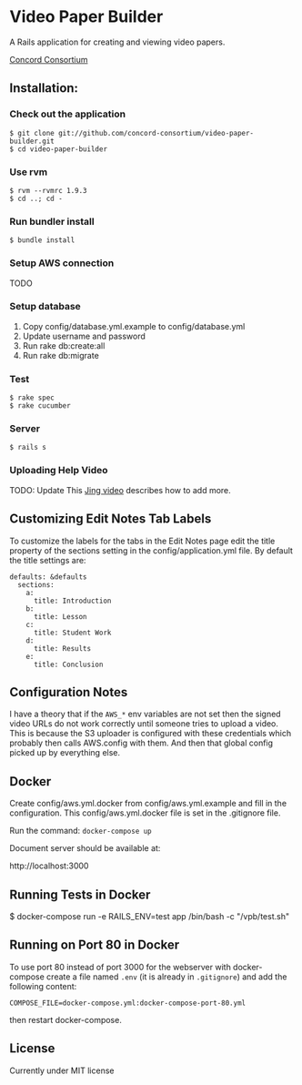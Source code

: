 Video Paper Builder
===================

A Rails application for creating and viewing video papers.

[Concord Consortium](http://www.concord.org)

Installation:
-------------

### Check out the application

    $ git clone git://github.com/concord-consortium/video-paper-builder.git
    $ cd video-paper-builder

### Use rvm

    $ rvm --rvmrc 1.9.3
    $ cd ..; cd -

### Run bundler install

    $ bundle install

### Setup AWS connection

TODO

### Setup database

1. Copy config/database.yml.example to config/database.yml
2. Update username and password
3. Run rake db:create:all
4. Run rake db:migrate

### Test

    $ rake spec
    $ rake cucumber

### Server

    $ rails s

### Uploading Help Video

TODO: Update
This [Jing video](http://screencast.com/t/lxUHFk3a) describes how to add more.

## Customizing Edit Notes Tab Labels

To customize the labels for the tabs in the Edit Notes page edit the title property of the
sections setting in the config/application.yml file.  By default the title settings are:

    defaults: &defaults
      sections:
        a:
          title: Introduction
        b:
          title: Lesson
        c:
          title: Student Work
        d:
          title: Results
        e:
          title: Conclusion

Configuration Notes
-------------------

I have a theory that if the `AWS_*` env variables are not set then the signed video URLs do not work correctly until someone tries to upload a video. This is because the S3 uploader is configured with these credentials which probably then calls AWS.config with them. And then that global config picked up by everything else.

Docker
------

Create config/aws.yml.docker from config/aws.yml.example and fill in the configuration.  This config/aws.yml.docker file is set in the .gitignore file.

Run the command: `docker-compose up`

Document server should be available at:

http://localhost:3000


Running Tests in Docker
-----------------------

$ docker-compose run -e RAILS_ENV=test app /bin/bash -c "/vpb/test.sh"

Running on Port 80 in Docker
----------------------------

To use port 80 instead of port 3000 for the webserver with docker-compose create a file named `.env` (it is already in `.gitignore`) and add the following content:

```
COMPOSE_FILE=docker-compose.yml:docker-compose-port-80.yml
```

then restart docker-compose.

License
-------

Currently under MIT license
